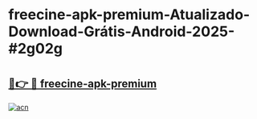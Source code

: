 # freecine-apk-premium-Atualizado-Download-Grátis-Android-2025-#2g02g

# <h2><a href="https://ainizakaria.my?title=freecine-apk-premium&ref=24M">🔗👉 🔴 freecine-apk-premium</a></h2>

[![acn](https://github.com/user-attachments/assets/0f9c940e-d8b0-45ae-aac7-cd30a18b3e1c)](https://ainizakaria.my?title=freecine-apk-premium&ref=24M)

